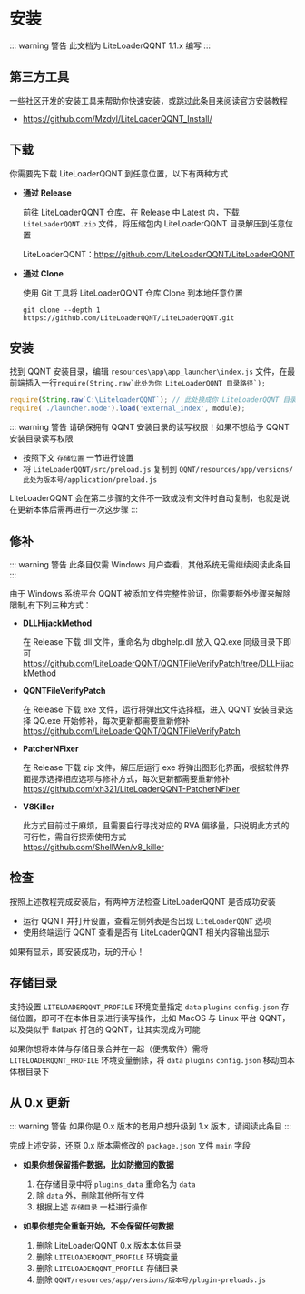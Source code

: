 # 安装

::: warning 警告
此文档为 LiteLoaderQQNT 1.1.x 编写
:::



## 第三方工具

一些社区开发的安装工具来帮助你快速安装，或跳过此条目来阅读官方安装教程

- https://github.com/Mzdyl/LiteLoaderQQNT_Install/



## 下载

你需要先下载 LiteLoaderQQNT 到任意位置，以下有两种方式

- **通过 Release**

  前往 LiteLoaderQQNT 仓库，在 Release 中 Latest 内，下载 `LiteLoaderQQNT.zip` 文件，将压缩包内 LiteLoaderQQNT 目录解压到任意位置

  LiteLoaderQQNT：https://github.com/LiteLoaderQQNT/LiteLoaderQQNT

- **通过 Clone**

  使用 Git 工具将 LiteLoaderQQNT 仓库 Clone 到本地任意位置

  ``` shell
  git clone --depth 1 https://github.com/LiteLoaderQQNT/LiteLoaderQQNT.git
  ```



## 安装

找到 QQNT 安装目录，编辑 `resources\app\app_launcher\index.js` 文件，在最前端插入一行``require(String.raw`此处为你 LiteLoaderQQNT 目录路径`);``

``` javascript
require(String.raw`C:\LiteloaderQQNT`); // 此处换成你 LiteLoaderQQNT 目录位置
require('./launcher.node').load('external_index', module);
```

::: warning 警告
请确保拥有 QQNT 安装目录的读写权限！如果不想给予 QQNT 安装目录读写权限

- 按照下文 `存储位置` 一节进行设置
- 将 `LiteLoaderQQNT/src/preload.js` 复制到 `QQNT/resources/app/versions/此处为版本号/application/preload.js`

LiteLoaderQQNT 会在第二步骤的文件不一致或没有文件时自动复制，也就是说在更新本体后需再进行一次这步骤
:::



## 修补

::: warning 警告
此条目仅需 Windows 用户查看，其他系统无需继续阅读此条目
:::

由于 Windows 系统平台 QQNT 被添加文件完整性验证，你需要额外步骤来解除限制,有下列三种方式：

- **DLLHijackMethod**

    在 Release 下载 dll 文件，重命名为 dbghelp.dll 放入 QQ.exe 同级目录下即可  
    https://github.com/LiteLoaderQQNT/QQNTFileVerifyPatch/tree/DLLHijackMethod

- **QQNTFileVerifyPatch**

    在 Release 下载 exe 文件，运行将弹出文件选择框，进入 QQNT 安装目录选择 QQ.exe 开始修补，每次更新都需要重新修补  
    https://github.com/LiteLoaderQQNT/QQNTFileVerifyPatch

- **PatcherNFixer**

    在 Release 下载 zip 文件，解压后运行 exe 将弹出图形化界面，根据软件界面提示选择相应选项与修补方式，每次更新都需要重新修补  
    https://github.com/xh321/LiteLoaderQQNT-PatcherNFixer

- **V8Killer**

    此方式目前过于麻烦，且需要自行寻找对应的 RVA 偏移量，只说明此方式的可行性，需自行探索使用方式  
    https://github.com/ShellWen/v8_killer


## 检查

按照上述教程完成安装后，有两种方法检查 LiteLoaderQQNT 是否成功安装

- 运行 QQNT 并打开设置，查看左侧列表是否出现 `LiteLoaderQQNT` 选项
- 使用终端运行 QQNT 查看是否有 LiteLoaderQQNT 相关内容输出显示

如果有显示，即安装成功，玩的开心！



## 存储目录

支持设置 `LITELOADERQQNT_PROFILE` 环境变量指定 `data` `plugins` `config.json` 存储位置，即可不在本体目录进行读写操作，比如 MacOS 与 Linux 平台 QQNT，以及类似于 flatpak 打包的 QQNT，让其实现成为可能

如果你想将本体与存储目录合并在一起（便携软件）需将 `LITELOADERQQNT_PROFILE` 环境变量删除，将 `data` `plugins` `config.json` 移动回本体根目录下



## 从 0.x 更新

::: warning 警告
如果你是 0.x 版本的老用户想升级到 1.x 版本，请阅读此条目
:::

完成上述安装，还原 0.x 版本需修改的 `package.json` 文件 `main` 字段

- **如果你想保留插件数据，比如防撤回的数据**

  1. 在存储目录中将 `plugins_data` 重命名为 `data`
  2. 除 `data` 外，删除其他所有文件
  3. 根据上述 `存储目录` 一栏进行操作

- **如果你想完全重新开始，不会保留任何数据**

  1. 删除 LiteLoaderQQNT 0.x 版本本体目录
  2. 删除 `LITELOADERQQNT_PROFILE` 环境变量
  3. 删除 `LITELOADERQQNT_PROFILE` 存储目录
  4. 删除 `QQNT/resources/app/versions/版本号/plugin-preloads.js`
